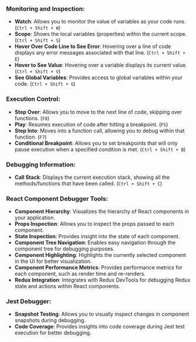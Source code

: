 ### Monitoring and Inspection:

- **Watch**: Allows you to monitor the value of variables as your code runs. (`Ctrl + Shift + W`)
- **Scope**: Shows the local variables (properties) within the current scope. (`Ctrl + Shift + S`)
- **Hover Over Code Line to See Error**: Hovering over a line of code displays any error messages associated with that line. (`Ctrl + Shift + E`)
- **Hover to See Value**: Hovering over a variable displays its current value. (`Ctrl + Shift + V`)
- **See Global Variables**: Provides access to global variables within your code. (`Ctrl + Shift + G`)

### Execution Control:

- **Step Over**: Allows you to move to the next line of code, skipping over functions. (`F8`)
- **Play**: Resumes execution of code after hitting a breakpoint. (`F5`)
- **Step Into**: Moves into a function call, allowing you to debug within that function. (`F7`)
- **Conditional Breakpoint**: Allows you to set breakpoints that will only pause execution when a specified condition is met. (`Ctrl + Shift + B`)

### Debugging Information:

- **Call Stack**: Displays the current execution stack, showing all the methods/functions that have been called. (`Ctrl + Shift + C`)

### React Component Debugger Tools:

- **Component Hierarchy**: Visualizes the hierarchy of React components in your application.
- **Props Inspection**: Allows you to inspect the props passed to each component.
- **State Inspection**: Provides insight into the state of each component.
- **Component Tree Navigation**: Enables easy navigation through the component tree for debugging purposes.
- **Component Highlighting**: Highlights the currently selected component in the UI for better visualization.
- **Component Performance Metrics**: Provides performance metrics for each component, such as render time and re-renders.
- **Redux Integration**: Integrates with Redux DevTools for debugging Redux state and actions within React components.

### Jest Debugger:

- **Snapshot Testing**: Allows you to visually inspect changes in component snapshots during debugging.
- **Code Coverage**: Provides insights into code coverage during Jest test execution for better debugging.
